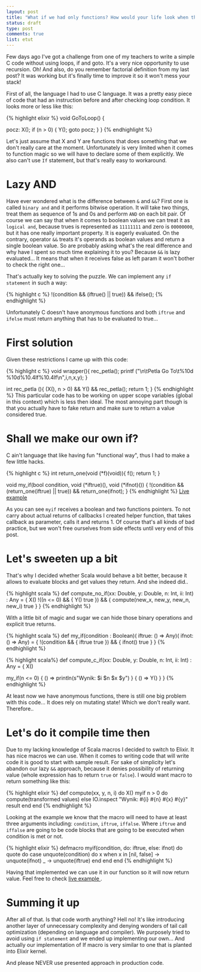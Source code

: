 ```yaml
---
layout: post
title: "What if we had only functions? How would your life look when there was no if statement.."
status: draft
type: post
comments: true
list: etut
---
```


Few days ago I've got a challenge from one of my teachers to write a simple C code without using loops, if and goto. It's a very nice opportunity to use recursion. Oh! And also, do you remember factorial definition from my last post? It was working but it's finally time to improve it so it won't mess your stack!

<!--more-->

First of all, the language I had to use C language. It was a pretty easy piece of code that had an instruction before and after checking loop condition. It looks more or less like this:

{% highlight elixir %}
void GoToLoop() {

pocz:
    X();
    if (n > 0) {
        Y();
        goto pocz;
     }
}
{% endhighlight %}

Let's just assume that X and Y are functions that does something that we don't really care at the moment. Unfortunately is very limited when it comes to function magic so we will have to declare some of them explicitly. We also can't use `If` statement, but that's really easy to workaround.

# Lazy AND

Have ever wondered what is the difference between `&` and `&&`? First one is called `binary and` and it performs bitwise operation. It will take two things, treat them as sequence of 1s and 0s and perform `AND` on each bit pair. Of course we can say that when it comes to boolean values we can treat it as `logical and`, because trues is represented as `11111111` and zero is `00000000`, but it has one really important property. It is eagerly evaluated. On the contrary, operator `&&` treats it's operands as boolean values and return a single boolean value. So are probably asking what's the real difference and why have I spent so much time explaining it to you? Because `&&` is lazy evaluated... It means that when it receives false as left param it won't bother to check the right one...

That's actually key to solving the puzzle. We can implement any `if statement` in such a way:

{% highlight c %}
!(condition && (iftrue() || true)) && ifelse();
{% endhighlight %}

Unfortunately C doesn't have anonymous functions and both `iftrue` and `ifelse` must return anything that has to be evaluated to true...

# First solution

Given these restrictions I came up with this code:

{% highlight c %}
void wrapper(){
    rec_petla();
    printf ("\n\tPetla Go To\t%10d %10d%10.4lf%10.4lf\n",i,n,x,y);
}

int rec_petla (){
    (X(), n > 0) && Y()  && rec_petla();
    return 1;
}
{% endhighlight %}
This particular code has to be working on upper scope variables (global in this context) which is less then ideal. The most annoying part though is that you actually have to fake return and make sure to return a value considered true.

# Shall we make our own if?

C ain't language that like having fun "functional way", thus I had to make a few little hacks.

{% highlight c %}
int return_one(void (*f)(void)){
    f();
    return 1;
}

void my_if(bool condition, void (*iftrue)(), void (*ifnot)()) {
    !(condition && (return_one(iftrue) || true)) && return_one(ifnot);
}
{% endhighlight %}
<a href="http://rextester.com/VSY63537"> Live example </a>

As you can see `myif` receives a boolean and two functions pointers. To not carry about actual returns of callbacks I created helper function, that takes callback as parameter, calls it and returns 1. Of course that's all kinds of bad practice, but we won't free ourselves from side effects until very end of this post.

# Let's sweeten up a bit

That's why I decided whether Scala would behave a bit better, because it allows to evaluate blocks and get values they return. And she indeed did..

{% highlight scala %}
def compute_no_if(xx: Double, y: Double, n: Int, ii: Int) : Any = {
  X()
  !((n <= 0) && {
    Y()
    true
  }) && {
    compute(new_x, new_y, new_n, new_i)
    true
  }
}
{% endhighlight %}

With a little bit of magic and sugar we can hide those binary operations and explicit true returns.

{% highlight scala %}
def my_if(condition : Boolean)( iftrue: () => Any)( ifnot: () => Any) = {
  !(condition && {
    iftrue
    true
  }) && {
    ifnot()
    true
  }
}
{% endhighlight  %}

{% highlight scala%}
def compute_c_if(xx: Double, y: Double, n: Int, ii: Int) : Any = {
  X()

  my_if(n <= 0) { () =>
    println(s"Wynik: $i $n $x $y")
  } { () =>
    Y()
  }
}
{% endhighlight %}

At least now we have anonymous functions, there is still one big problem with this code... It does rely on mutating state! Which we don't really want. Therefore..

# Let's do it compile time then

Due to my lacking knowledge of Scala macros I decided to switch to Elixir. It has nice macros we can use. When it comes to writing code that will write code it is good to start with sample result. For sake of simplicity let's abandon our lazy `&&` approach, because it denies possibility of returning value (whole expression has to return `true` or `false`). I would want macro to return something like this:

{% highlight elixir %}
def compute(xx, y, n, i) do
  X()
  myif n > 0 do
    compute(transformed values)
  else
    IO.inspect "Wynik: #{i} #{n} #{x} #{y}"
    result
  end
end
{% endhighlight %}

Looking at the example we know that the macro will need to have at least three arguments including: `condition`, `iftrue`, `iffalse`. Where `iftrue` and `iffalse` are going to be code blocks that are going to be executed when condition is met or not.

{% highlight elixir %}
defmacro myif(condition, do: iftrue, else: ifnot) do
  quote do
    case unquote(condition) do
       x when x in [nil, false] -> unquote(ifnot)
       _ -> unquote(iftrue)
    end
  end
end
{% endhighlight %}

Having that implemented we can use it in our function so it will now return value. Feel free to check <a href="http://elixirplayground.com?gist=00732d5204124bac8758f930f2668cdb"> live example </a>.

# Summing it up
After all of that. Is that code worth anything? Hell no! It's like introducing another layer of unnecessary complexity and denying wonders of tail call optimization (depending on language and compiler). We purposely tried to avoid using `if statement` and we ended up implementing our own... And actually our implementation of If macro is very similar to one that is planted into Elixir kernel.

And please NEVER use presented approach in production code.
